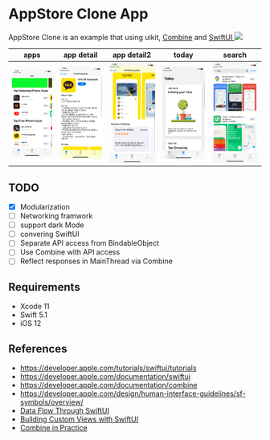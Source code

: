 # AppStore Clone App

   AppStore Clone is an example that using uikit, 
    [Combine](https://developer.apple.com/documentation/combine) and [SwiftUI <img width="18px" src="https://developer.apple.com/assets/elements/icons/swiftui/swiftui-96x96.png"/>](https://developer.apple.com/xcode/swiftui/)


   | apps | app detail | app detail2 | today | search | 
   | :-: | :-: | :-: | :-: | :-: | 
   | ![](./screenshot/screenshot1.png) | ![](./screenshot/screenshot2.png) | ![](./screenshot/screenshot3.png) | ![](./screenshot/screenshot4.png) | ![](./screenshot/screenshot7.png)


   ## TODO
   - [x] Modularization
   - [ ] Networking framwork
   - [ ] support dark Mode
   - [ ] convering SwiftUI
   - [ ] Separate API access from BindableObject
   - [ ] Use Combine with API access
   - [ ] Reflect responses in MainThread via Combine

   ## Requirements

   - Xcode 11 
   - Swift 5.1
   - iOS 12

   ## References

   - https://developer.apple.com/tutorials/swiftui/tutorials
   - https://developer.apple.com/documentation/swiftui
   - https://developer.apple.com/documentation/combine
   - https://developer.apple.com/design/human-interface-guidelines/sf-symbols/overview/
   - [Data Flow Through SwiftUI](https://developer.apple.com/videos/play/wwdc2019/226)
   - [Building Custom Views with SwiftUI](https://developer.apple.com/videos/play/wwdc2019/237)
   - [Combine in Practice](https://developer.apple.com/videos/play/wwdc2019/721)

